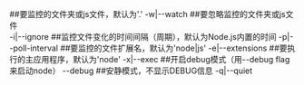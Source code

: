 ##要监控的文件夹或js文件，默认为'.'
-w|--watch <watchItems>
##要忽略监控的文件夹或js文件  
-i|--ignore <ignoreItems>
##监控文件变化的时间间隔（周期），默认为Node.js内置的时间
-p|--poll-interval <milliseconds>
##要监控的文件扩展名，默认为'node|js'
-e|--extensions <extensions>
##要执行的主应用程序，默认为'node'
-x|--exec <executable>
##开启debug模式（用--debug flag来启动node）
--debug
##安静模式，不显示DEBUG信息
-q|--quiet
